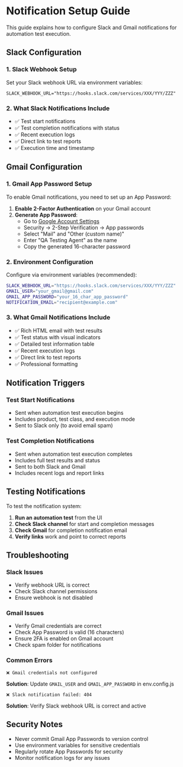 # Notification Setup Guide

This guide explains how to configure Slack and Gmail notifications for automation test execution.

## Slack Configuration

### 1. Slack Webhook Setup
Set your Slack webhook URL via environment variables:
```
SLACK_WEBHOOK_URL="https://hooks.slack.com/services/XXX/YYY/ZZZ"
```

### 2. What Slack Notifications Include
- ✅ Test start notifications
- ✅ Test completion notifications with status
- ✅ Recent execution logs
- ✅ Direct link to test reports
- ✅ Execution time and timestamp

## Gmail Configuration

### 1. Gmail App Password Setup

To enable Gmail notifications, you need to set up an App Password:

1. **Enable 2-Factor Authentication** on your Gmail account
2. **Generate App Password**:
   - Go to [Google Account Settings](https://myaccount.google.com/)
   - Security → 2-Step Verification → App passwords
   - Select "Mail" and "Other (custom name)"
   - Enter "QA Testing Agent" as the name
   - Copy the generated 16-character password

### 2. Environment Configuration

Configure via environment variables (recommended):

```bash
SLACK_WEBHOOK_URL="https://hooks.slack.com/services/XXX/YYY/ZZZ"
GMAIL_USER="your_gmail@gmail.com"
GMAIL_APP_PASSWORD="your_16_char_app_password"
NOTIFICATION_EMAIL="recipient@example.com"
```

### 3. What Gmail Notifications Include
- ✅ Rich HTML email with test results
- ✅ Test status with visual indicators
- ✅ Detailed test information table
- ✅ Recent execution logs
- ✅ Direct link to test reports
- ✅ Professional formatting

## Notification Triggers

### Test Start Notifications
- Sent when automation test execution begins
- Includes product, test class, and execution mode
- Sent to Slack only (to avoid email spam)

### Test Completion Notifications
- Sent when automation test execution completes
- Includes full test results and status
- Sent to both Slack and Gmail
- Includes recent logs and report links

## Testing Notifications

To test the notification system:

1. **Run an automation test** from the UI
2. **Check Slack channel** for start and completion messages
3. **Check Gmail** for completion notification email
4. **Verify links** work and point to correct reports

## Troubleshooting

### Slack Issues
- Verify webhook URL is correct
- Check Slack channel permissions
- Ensure webhook is not disabled

### Gmail Issues
- Verify Gmail credentials are correct
- Check App Password is valid (16 characters)
- Ensure 2FA is enabled on Gmail account
- Check spam folder for notifications

### Common Errors
```
❌ Gmail credentials not configured
```
**Solution**: Update `GMAIL_USER` and `GMAIL_APP_PASSWORD` in env.config.js

```
❌ Slack notification failed: 404
```
**Solution**: Verify Slack webhook URL is correct and active

## Security Notes

- Never commit Gmail App Passwords to version control
- Use environment variables for sensitive credentials
- Regularly rotate App Passwords for security
- Monitor notification logs for any issues
